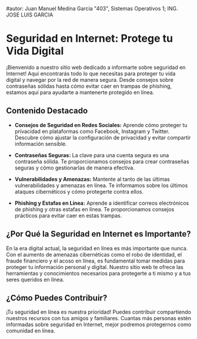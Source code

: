 #autor: Juan Manuel Medina Garcia "403", Sistemas Operativos 1; ING. JOSE LUIS GARCIA
# Seguridad en Internet: Protege tu Vida Digital

¡Bienvenido a nuestro sitio web dedicado a informarte sobre seguridad en Internet! Aquí encontrarás todo lo que necesitas para proteger tu vida digital y navegar por la red de manera segura. Desde consejos sobre contraseñas sólidas hasta cómo evitar caer en trampas de phishing, estamos aquí para ayudarte a mantenerte protegido en línea.


## Contenido Destacado

- **Consejos de Seguridad en Redes Sociales:** Aprende cómo proteger tu privacidad en plataformas como Facebook, Instagram y Twitter. Descubre cómo ajustar la configuración de privacidad y evitar compartir información sensible.
  
- **Contraseñas Seguras:** La clave para una cuenta segura es una contraseña sólida. Te proporcionamos consejos para crear contraseñas seguras y cómo gestionarlas de manera efectiva.

- **Vulnerabilidades y Amenazas:** Mantente al tanto de las últimas vulnerabilidades y amenazas en línea. Te informamos sobre los últimos ataques cibernéticos y cómo protegerte contra ellos.

- **Phishing y Estafas en Línea:** Aprende a identificar correos electrónicos de phishing y otras estafas en línea. Te proporcionamos consejos prácticos para evitar caer en estas trampas.

## ¿Por Qué la Seguridad en Internet es Importante?

En la era digital actual, la seguridad en línea es más importante que nunca. Con el aumento de amenazas cibernéticas como el robo de identidad, el fraude financiero y el acoso en línea, es fundamental tomar medidas para proteger tu información personal y digital. Nuestro sitio web te ofrece las herramientas y conocimientos necesarios para protegerte a ti mismo y a tus seres queridos en línea.

## ¿Cómo Puedes Contribuir?

¡Tu seguridad en línea es nuestra prioridad! Puedes contribuir compartiendo nuestros recursos con tus amigos y familiares. Cuantas más personas estén informadas sobre seguridad en Internet, mejor podremos protegernos como comunidad en línea.
